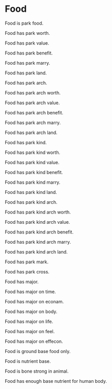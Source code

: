 # Food

Food is park food.

Food has park worth.

Food has park value.

Food has park benefit.

Food has park marry.

Food has park land.

Food has park arch.

Food has park arch worth.

Food has park arch value.

Food has park arch benefit.

Food has park arch marry.

Food has park arch land.

Food has park kind.

Food has park kind worth.

Food has park kind value.

Food has park kind benefit.

Food has park kind marry.

Food has park kind land.

Food has park kind arch.

Food has park kind arch worth.

Food has park kind arch value.

Food has park kind arch benefit.

Food has park kind arch marry.

Food has park kind arch land.

Food has park mark.

Food has park cross.

Food has major.

Food has major on time.

Food has major on econam.

Food has major on body.

Food has major on life.

Food has major on feel.

Food has major on effecon.

Food is ground base food only.

Food is nutrient base.

Food is bone strong in animal.

Food has enough base nutrient for human body.